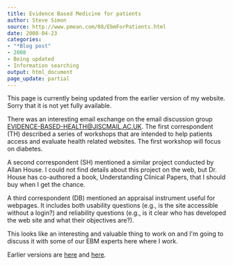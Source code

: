 ```yaml
---
title: Evidence Based Medicine for patients
author: Steve Simon
source: http://www.pmean.com/08/EbmForPatients.html
date: 2008-04-23
categories:
- "*Blog post"
- 2008
- Being updated
- Information searching
output: html_document
page_update: partial
---
```

This page is currently being updated from the earlier version of my website. Sorry that it is not yet fully available.

There was an interesting email exchange on the email discussion group [EVIDENCE-BASED-HEALTH\@JISCMAIL.AC.UK](../category/InterestingWebsites.html#EvBaHe). The first correspondent (TH) described a series of workshops that are intended to help patients access and evaluate health related websites. The first workshop will focus on diabetes.

A second correspondent (SH) mentioned a similar project conducted by Allan House. I could not find details about this project on the web, but Dr. House has co-authored a book, Understanding Clinical Papers, that I should buy when I get the chance.

A third correspondent (DB) mentioned an appraisal instrument useful for webpages. It includes both usability questions (e.g., is the site accessible without a login?) and reliability questions (e.g., is it clear who has developed the web site and what their objectives are?).

This looks like an interesting and valuable thing to work on and I'm going to discuss it with some of our EBM experts here where I work.

Earlier versions are [here][sim1] and [here][sim2].

[sim1]: http://www.pmean.com/08/EbmForPatients.html
[sim2]: http://new.pmean.com/ebm-for-patients/
